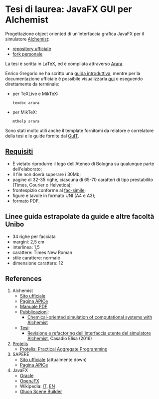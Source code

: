 # Tesi di laurea: JavaFX GUI per Alchemist #

Progettazione object oriented di un’interfaccia grafica JavaFX per il simulatore [Alchemist](http://alchemistsimulator.github.io/):

- [repository ufficiale](https://github.com/AlchemistSimulator/Alchemist)
- [fork personale](https://github.com/NiccoMlt/Alchemist)

La tesi è scritta in LaTeX, ed è compilata attraverso [Arara](https://github.com/cereda/arara).

Enrico Gregorio ne ha scritto una [guida introduttiva](http://profs.sci.univr.it/~gregorio/introarara.pdf), mentre per la documentazione ufficiale è possibile visualizzarla [qui](texdoc.net/show.php?pkg=arara) o eseguendo direttamente da terminale:

- per TeXLive e MikTeX:

    ```texdoc arara```

- per MikTeX:

    ```mthelp arara```

Sono stati molto utili anche il template fornitomi da relatore e correlatore della tesi e le guide fornite dal [GuIT](https://www.guitex.org/home/it/doc).

## [Requisiti](http://corsi.unibo.it/laurea/ingegneriascienzeinformatiche/Pagine/la-prova-finale.aspx) ##
- È vietato riprodurre il logo dell'Ateneo di Bologna su qualunque parte dell'elaborato;
- Il file non dovrà superare i 30Mb;
- pagine di 32-35 righe, ciascuna di 65-70 caratteri di tipo prestabilito (Times, Courier o Helvetica);
- frontespizio conforme al [fac-simile](http://corsi.unibo.it/laurea/ingegneriascienzeinformatiche/Documents/Frontespizio%20ISI.pdf);
- figure e tavole in formato UNI (A4 e A3);
- formato PDF.

## Linee guida estrapolate da guide e altre facoltà Unibo ##
- 34 righe per facciata
- margini: 2,5 cm
- interlinea: 1,5
- carattere: Times New Roman
- stile carattere: normale
- dimensione carattere: 12

## References ##
1. Alchemist
    - [Sito ufficiale](http://alchemistsimulator.github.io/)
    - [Pagina APICe](http://www.apice.unibo.it/xwiki/bin/view/Alchemist/WebHome)
    - [Manuale PDF](https://bitbucket.org/danysk/alchemist/downloads/alchemist-manual.pdf)
    - [Pubblicazioni](http://www.apice.unibo.it/xwiki/bin/view/Alchemist/Publications):
        - [Chemical-oriented simulation of computational systems with Alchemist](https://www.researchgate.net/profile/Danilo_Pianini/publication/262961797_Chemical-oriented_simulation_of_computational_systems_with_ALCHEMIST/links/5819fe6708aeffb294130aa8/Chemical-oriented-simulation-of-computational-systems-with-ALCHEMIST.pdf)
    - [Tesi](http://www.apice.unibo.it/xwiki/bin/view/Alchemist/Theses):
        - [Revisione e refactoring dell'interfaccia utente del simulatore Alchemist](http://amslaurea.unibo.it/12310/), Casadio Elisa (2016)
2. [Protelis](http://protelis.github.io/)
    - [Protelis: Practical Aggregate Programming](https://www.researchgate.net/profile/Danilo_Pianini/publication/289638756_Protelis/links/5819fe2708ae3c82664c0fd0.pdf)
3. SAPERE
    - [Sito ufficiale](http://www.sapere-project.eu/) (attualmente down)
    - [Pagina APICe](http://www.apice.unibo.it/xwiki/bin/view/SAPERE/WebHome)
4. JavaFX
    - [Oracle](http://www.oracle.com/technetwork/java/javase/overview/javafx-overview-2158620.html)
    - [OpenJFX](https://wiki.openjdk.java.net/display/OpenJFX/Main)
    - Wikipedia: [IT](https://it.wikipedia.org/wiki/JavaFX), [EN](https://en.wikipedia.org/wiki/JavaFX)
    - [Gluon Scene Builder](http://gluonhq.com/products/scene-builder/)
